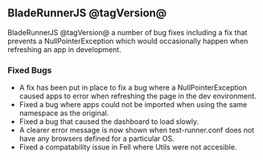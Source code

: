 ## BladeRunnerJS @tagVersion@

BladeRunnerJS @tagVersion@ a number of bug fixes including a fix that prevents a NullPointerException which would occasionally happen when refreshing an app in development.

### Fixed Bugs

- A fix has been put in place to fix a bug where a NullPointerException caused apps to error when refreshing the page in the dev environment.
- Fixed a bug where apps could not be imported when using the same namespace as the original.
- Fixed a bug that caused the dashboard to load slowly.
- A clearer error message is now shown when test-runner.conf does not have any browsers defined for a particular OS.
- Fixed a compatability issue in Fell where Utils were not accesible.